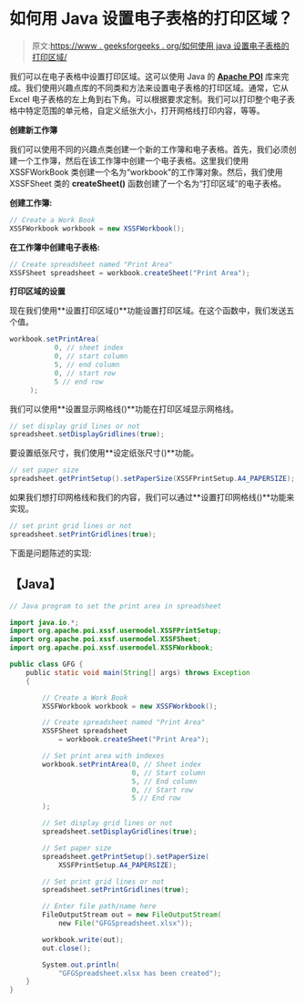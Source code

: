 # 如何用 Java 设置电子表格的打印区域？

> 原文:[https://www . geeksforgeeks . org/如何使用 java 设置电子表格的打印区域/](https://www.geeksforgeeks.org/how-to-set-the-print-area-of-a-spreadsheet-using-java/)

我们可以在电子表格中设置打印区域。这可以使用 Java 的 [**Apache POI**](https://jar-download.com/artifacts/org.apache.poi) 库来完成。我们使用兴趣点库的不同类和方法来设置电子表格的打印区域。通常，它从 Excel 电子表格的左上角到右下角。可以根据要求定制。我们可以打印整个电子表格中特定范围的单元格，自定义纸张大小，打开网格线打印内容，等等。

**创建新工作簿**

我们可以使用不同的兴趣点类创建一个新的工作簿和电子表格。首先，我们必须创建一个工作簿，然后在该工作簿中创建一个电子表格。这里我们使用 XSSFWorkBook 类创建一个名为“workbook”的工作簿对象。然后，我们使用 XSSFSheet 类的 **createSheet()** 函数创建了一个名为“打印区域”的电子表格。

**创建工作簿:**

```java
// Create a Work Book
XSSFWorkbook workbook = new XSSFWorkbook();
```

**在工作簿中创建电子表格:**

```java
// Create spreadsheet named "Print Area"
XSSFSheet spreadsheet = workbook.createSheet("Print Area");
```

**打印区域的设置**

现在我们使用**设置打印区域()**功能设置打印区域。在这个函数中，我们发送五个值。

```java
workbook.setPrintArea(
           0, // sheet index
           0, // start column
           5, // end column
           0, // start row
           5 // end row
     );
```

我们可以使用**设置显示网格线()**功能在打印区域显示网格线。

```java
// set display grid lines or not
spreadsheet.setDisplayGridlines(true);
```

要设置纸张尺寸，我们使用**设定纸张尺寸()**功能。

```java
// set paper size
spreadsheet.getPrintSetup().setPaperSize(XSSFPrintSetup.A4_PAPERSIZE);
```

如果我们想打印网格线和我们的内容，我们可以通过**设置打印网格线()**功能来实现。

```java
// set print grid lines or not
spreadsheet.setPrintGridlines(true);
```

下面是问题陈述的实现:

## 【Java】

```java
// Java program to set the print area in spreadsheet

import java.io.*;
import org.apache.poi.xssf.usermodel.XSSFPrintSetup;
import org.apache.poi.xssf.usermodel.XSSFSheet;
import org.apache.poi.xssf.usermodel.XSSFWorkbook;

public class GFG {
    public static void main(String[] args) throws Exception
    {

        // Create a Work Book
        XSSFWorkbook workbook = new XSSFWorkbook();

        // Create spreadsheet named "Print Area"
        XSSFSheet spreadsheet
            = workbook.createSheet("Print Area");

        // Set print area with indexes
        workbook.setPrintArea(0, // Sheet index
                              0, // Start column
                              5, // End column
                              0, // Start row
                              5 // End row
        );

        // Set display grid lines or not
        spreadsheet.setDisplayGridlines(true);

        // Set paper size
        spreadsheet.getPrintSetup().setPaperSize(
            XSSFPrintSetup.A4_PAPERSIZE);

        // Set print grid lines or not
        spreadsheet.setPrintGridlines(true);

        // Enter file path/name here
        FileOutputStream out = new FileOutputStream(
            new File("GFGSpreadsheet.xlsx"));

        workbook.write(out);
        out.close();

        System.out.println(
            "GFGSpreadsheet.xlsx has been created");
    }
}
```